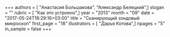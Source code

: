 +++
authors = [ "Анастасия Большакова", "Александр Белецкий",]
slogan = ""
rubric = [ "Как это устроено",]
year = "2013"
month = "09"
date = "2017-05-24T18:29:16+03:00"
title = "Сканирующий зондовый микроскоп"
first_page = "18"
illustrators = [ "Дарья Котова",]
npages = "5"
in_sample = false
+++

